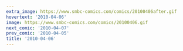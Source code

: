 ```yaml
---
extra_image: https://www.smbc-comics.com/comics/20100406after.gif
hovertext: '2010-04-06'
image: https://www.smbc-comics.com/comics/20100406.gif
next_comic: '2010-04-07'
prev_comic: '2010-04-05'
title: '2010-04-06'
---
```


